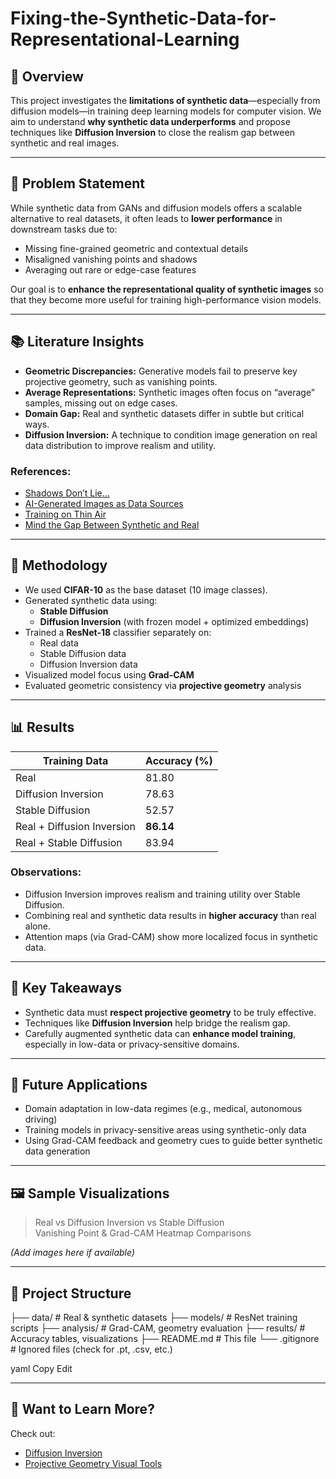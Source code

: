 # Fixing-the-Synthetic-Data-for-Representational-Learning

## 🧠 Overview

This project investigates the **limitations of synthetic data**—especially from diffusion models—in training deep learning models for computer vision. We aim to understand **why synthetic data underperforms** and propose techniques like **Diffusion Inversion** to close the realism gap between synthetic and real images.

---

## 🚧 Problem Statement

While synthetic data from GANs and diffusion models offers a scalable alternative to real datasets, it often leads to **lower performance** in downstream tasks due to:
- Missing fine-grained geometric and contextual details
- Misaligned vanishing points and shadows
- Averaging out rare or edge-case features

Our goal is to **enhance the representational quality of synthetic images** so that they become more useful for training high-performance vision models.

---

## 📚 Literature Insights

- **Geometric Discrepancies:** Generative models fail to preserve key projective geometry, such as vanishing points.
- **Average Representations:** Synthetic images often focus on “average” samples, missing out on edge cases.
- **Domain Gap:** Real and synthetic datasets differ in subtle but critical ways.
- **Diffusion Inversion:** A technique to condition image generation on real data distribution to improve realism and utility.

### References:
- [Shadows Don’t Lie...](https://projective-geometry.github.io/)
- [AI-Generated Images as Data Sources](https://arxiv.org/pdf/2310.01830)
- [Training on Thin Air](https://sites.google.com/view/diffusion-inversion)
- [Mind the Gap Between Synthetic and Real](https://arxiv.org/pdf/2405.03243)

---

## 🧪 Methodology

- We used **CIFAR-10** as the base dataset (10 image classes).
- Generated synthetic data using:
  - **Stable Diffusion**
  - **Diffusion Inversion** (with frozen model + optimized embeddings)
- Trained a **ResNet-18** classifier separately on:
  - Real data
  - Stable Diffusion data
  - Diffusion Inversion data
- Visualized model focus using **Grad-CAM**
- Evaluated geometric consistency via **projective geometry** analysis

---

## 📊 Results

| Training Data             | Accuracy (%) |
|---------------------------|--------------|
| Real                      | 81.80        |
| Diffusion Inversion       | 78.63        |
| Stable Diffusion          | 52.57        |
| Real + Diffusion Inversion| **86.14**    |
| Real + Stable Diffusion   | 83.94        |

### Observations:
- Diffusion Inversion improves realism and training utility over Stable Diffusion.
- Combining real and synthetic data results in **higher accuracy** than real alone.
- Attention maps (via Grad-CAM) show more localized focus in synthetic data.

---

## 📌 Key Takeaways

- Synthetic data must **respect projective geometry** to be truly effective.
- Techniques like **Diffusion Inversion** help bridge the realism gap.
- Carefully augmented synthetic data can **enhance model training**, especially in low-data or privacy-sensitive domains.

---

## 🔮 Future Applications

- Domain adaptation in low-data regimes (e.g., medical, autonomous driving)
- Training models in privacy-sensitive areas using synthetic-only data
- Using Grad-CAM feedback and geometry cues to guide better synthetic data generation

---

## 🖼️ Sample Visualizations

> Real vs Diffusion Inversion vs Stable Diffusion  
> Vanishing Point & Grad-CAM Heatmap Comparisons

*(Add images here if available)*

---

## 📂 Project Structure

├── data/ # Real & synthetic datasets
├── models/ # ResNet training scripts
├── analysis/ # Grad-CAM, geometry evaluation
├── results/ # Accuracy tables, visualizations
├── README.md # This file
└── .gitignore # Ignored files (check for .pt, .csv, etc.)

yaml
Copy
Edit

---

## 🧠 Want to Learn More?

Check out:
- [Diffusion Inversion](https://sites.google.com/view/diffusion-inversion)
- [Projective Geometry Visual Tools](https://projective-geometry.github.io/)
